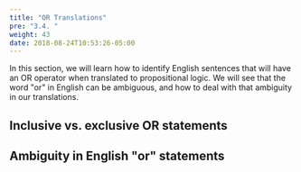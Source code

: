 ```yaml
---
title: "OR Translations"
pre: "3.4. "
weight: 43
date: 2018-08-24T10:53:26-05:00
---
```


In this section, we will learn how to identify English sentences that will have an OR operator when translated to propositional logic. We will see that the word "or" in English can be ambiguous, and how to deal with that ambiguity in our translations.

## Inclusive vs. exclusive OR statements

## Ambiguity in English "or" statements
